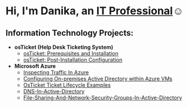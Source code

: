 <h1>Hi, I'm Danika, an <a href="https://linkedin.com/in/Josh">IT Professional</a>☺</h1>

<h2> Information Technology Projects:</h2>

- <b>osTicket (Help Desk Ticketing System)</b>
  - [osTicket: Prerequisites and Installation](https://github.com/Dmendozanv/osticket-prereqs)
  - [osTicket: Post-Installation Configuration](https://github.com/Dmendozanv/post-install-config)
- <b>Microsoft Azure</b>
  - [Inspecting Traffic In Azure](https://github.com/Dmendozanv/Inspecting-Network-Traffic-In-Azure)
  - [Configuring On-premises Active Directory within Azure VMs](https://github.com/Dmendozanv/Configuring-On-premises-Active-Directory-within-Azure-VMs)
  - [OsTicket Ticket Lifecycle Examples](https://github.com/Dmendozanv/OsTicket-Ticket-Lifecycle-Examples)
  - [DNS-In-Active-Directory](https://github.com/Dmendozanv/DNS-In-Active-Directory)
  - [File-Sharing-And-Network-Security-Groups-In-Active-Directory](https://github.com/Dmendozanv/File-Sharing-And-Network-Security-Groups-In-Active-Directory)
